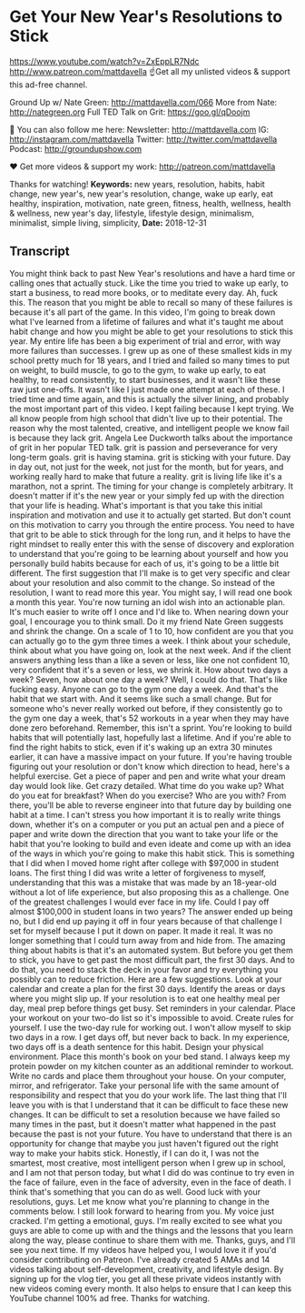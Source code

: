 # Get Your New Year's Resolutions to Stick
https://www.youtube.com/watch?v=ZxEppLR7Ndc
http://www.patreon.com/mattdavella
☝Get all my unlisted videos & support this ad-free channel.

Ground Up w/ Nate Green:  http://mattdavella.com/066
More from Nate:  http://nategreen.org
Full TED Talk on Grit:  https://goo.gl/qDoojm

💯 You can also follow me here:
Newsletter:  http://mattdavella.com
IG:  http://instagram.com/mattdavella
Twitter:  http://twitter.com/mattdavella
Podcast:  http://groundupshow.com

❤️ Get more videos & support my work:
http://patreon.com/mattdavella

Thanks for watching!
**Keywords:** new years, resolution, habits, habit change, new year's, new year's resolution, change, wake up early, eat healthy, inspiration, motivation, nate green, fitness, health, wellness, health & wellness, new year's day, lifestyle, lifestyle design, minimalism, minimalist, simple living, simplicity, 
**Date:** 2018-12-31

## Transcript
 You might think back to past New Year's resolutions and have a hard time or calling ones that actually stuck. Like the time you tried to wake up early, to start a business, to read more books, or to meditate every day. Ah, fuck this. The reason that you might be able to recall so many of these failures is because it's all part of the game. In this video, I'm going to break down what I've learned from a lifetime of failures and what it's taught me about habit change and how you might be able to get your resolutions to stick this year. My entire life has been a big experiment of trial and error, with way more failures than successes. I grew up as one of these smallest kids in my school pretty much for 18 years, and I tried and failed so many times to put on weight, to build muscle, to go to the gym, to wake up early, to eat healthy, to read consistently, to start businesses, and it wasn't like these raw just one-offs. It wasn't like I just made one attempt at each of these. I tried time and time again, and this is actually the silver lining, and probably the most important part of this video. I kept failing because I kept trying. We all know people from high school that didn't live up to their potential. The reason why the most talented, creative, and intelligent people we know fail is because they lack grit. Angela Lee Duckworth talks about the importance of grit in her popular TED talk. grit is passion and perseverance for very long-term goals. grit is having stamina. grit is sticking with your future. Day in day out, not just for the week, not just for the month, but for years, and working really hard to make that future a reality. grit is living life like it's a marathon, not a sprint. The timing for your change is completely arbitrary. It doesn't matter if it's the new year or your simply fed up with the direction that your life is heading. What's important is that you take this initial inspiration and motivation and use it to actually get started. But don't count on this motivation to carry you through the entire process. You need to have that grit to be able to stick through for the long run, and it helps to have the right mindset to really enter this with the sense of discovery and exploration to understand that you're going to be learning about yourself and how you personally build habits because for each of us, it's going to be a little bit different. The first suggestion that I'll make is to get very specific and clear about your resolution and also commit to the change. So instead of the resolution, I want to read more this year. You might say, I will read one book a month this year. You're now turning an idol wish into an actionable plan. It's much easier to write off I once and I'd like to. When nearing down your goal, I encourage you to think small. Do it my friend Nate Green suggests and shrink the change. On a scale of 1 to 10, how confident are you that you can actually go to the gym three times a week. I think about your schedule, think about what you have going on, look at the next week. And if the client answers anything less than a like a seven or less, like one not confident 10, very confident that it's a seven or less, we shrink it. How about two days a week? Seven, how about one day a week? Well, I could do that. That's like fucking easy. Anyone can go to the gym one day a week. And that's the habit that we start with. And it seems like such a small change. But for someone who's never really worked out before, if they consistently go to the gym one day a week, that's 52 workouts in a year when they may have done zero beforehand. Remember, this isn't a sprint. You're looking to build habits that will potentially last, hopefully last a lifetime. And if you're able to find the right habits to stick, even if it's waking up an extra 30 minutes earlier, it can have a massive impact on your future. If you're having trouble figuring out your resolution or don't know which direction to head, here's a helpful exercise. Get a piece of paper and pen and write what your dream day would look like. Get crazy detailed. What time do you wake up? What do you eat for breakfast? When do you exercise? Who are you with? From there, you'll be able to reverse engineer into that future day by building one habit at a time. I can't stress you how important it is to really write things down, whether it's on a computer or you put an actual pen and a piece of paper and write down the direction that you want to take your life or the habit that you're looking to build and even ideate and come up with an idea of the ways in which you're going to make this habit stick. This is something that I did when I moved home right after college with $97,000 in student loans. The first thing I did was write a letter of forgiveness to myself, understanding that this was a mistake that was made by an 18-year-old without a lot of life experience, but also proposing this as a challenge. One of the greatest challenges I would ever face in my life. Could I pay off almost $100,000 in student loans in two years? The answer ended up being no, but I did end up paying it off in four years because of that challenge I set for myself because I put it down on paper. It made it real. It was no longer something that I could turn away from and hide from. The amazing thing about habits is that it's an automated system. But before you get them to stick, you have to get past the most difficult part, the first 30 days. And to do that, you need to stack the deck in your favor and try everything you possibly can to reduce friction. Here are a few suggestions. Look at your calendar and create a plan for the first 30 days. Identify the areas or days where you might slip up. If your resolution is to eat one healthy meal per day, meal prep before things get busy. Set reminders in your calendar. Place your workout on your two-do list so it's impossible to avoid. Create rules for yourself. I use the two-day rule for working out. I won't allow myself to skip two days in a row. I get days off, but never back to back. In my experience, two days off is a death sentence for this habit. Design your physical environment. Place this month's book on your bed stand. I always keep my protein powder on my kitchen counter as an additional reminder to workout. Write no cards and place them throughout your house. On your computer, mirror, and refrigerator. Take your personal life with the same amount of responsibility and respect that you do your work life. The last thing that I'll leave you with is that I understand that it can be difficult to face these new changes. It can be difficult to set a resolution because we have failed so many times in the past, but it doesn't matter what happened in the past because the past is not your future. You have to understand that there is an opportunity for change that maybe you just haven't figured out the right way to make your habits stick. Honestly, if I can do it, I was not the smartest, most creative, most intelligent person when I grew up in school, and I am not that person today, but what I did do was continue to try even in the face of failure, even in the face of adversity, even in the face of death. I think that's something that you can do as well. Good luck with your resolutions, guys. Let me know what you're planning to change in the comments below. I still look forward to hearing from you. My voice just cracked. I'm getting a emotional, guys. I'm really excited to see what you guys are able to come up with and the things and the lessons that you learn along the way, please continue to share them with me. Thanks, guys, and I'll see you next time. If my videos have helped you, I would love it if you'd consider contributing on Patreon. I've already created 5 AMAs and 14 videos talking about self-development, creativity, and lifestyle design. By signing up for the vlog tier, you get all these private videos instantly with new videos coming every month. It also helps to ensure that I can keep this YouTube channel 100% ad free. Thanks for watching.
